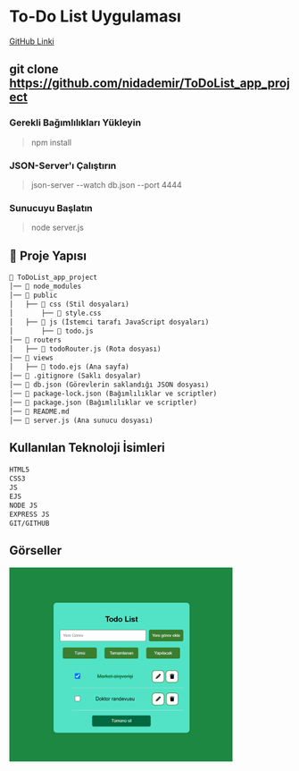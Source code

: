 # To-Do List Uygulaması

[GitHub Linki](https://github.com/nidademir/ToDoList_app_project)

## git clone https://github.com/nidademir/ToDoList_app_project

### Gerekli Bağımlılıkları Yükleyin
> npm install 

### JSON-Server'ı Çalıştırın
> json-server --watch db.json --port 4444

### Sunucuyu Başlatın
> node server.js

## 📂 Proje Yapısı
```
📂 ToDoList_app_project
│── 📂 node_modules
│── 📂 public
│   ├── 📂 css (Stil dosyaları)
│       ├── 📜 style.css
│   ├── 📂 js (İstemci tarafı JavaScript dosyaları)
│       ├── 📜 todo.js
│── 📂 routers
│   ├── 📜 todoRouter.js (Rota dosyası)
│── 📂 views
│   ├── 📜 todo.ejs (Ana sayfa)
│── 📜 .gitignore (Saklı dosyalar)
│── 📜 db.json (Görevlerin saklandığı JSON dosyası)
│── 📜 package-lock.json (Bağımlılıklar ve scriptler)
│── 📜 package.json (Bağımlılıklar ve scriptler)
│── 📜 README.md
│── 📜 server.js (Ana sunucu dosyası)
```

## Kullanılan Teknoloji İsimleri
```
HTML5
CSS3
JS
EJS
NODE JS
EXPRESS JS
GIT/GITHUB
```

## Görseller
![To-Do List Uygulaması](images/todo-app-1.png)
